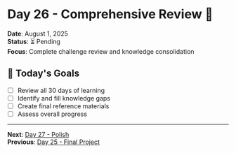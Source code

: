 # Day 26 - Comprehensive Review 📖
**Date**: August 1, 2025  
**Status**: ⏳ Pending  
**Focus**: Complete challenge review and knowledge consolidation

## 🎯 Today's Goals
- [ ] Review all 30 days of learning
- [ ] Identify and fill knowledge gaps
- [ ] Create final reference materials
- [ ] Assess overall progress

---
**Next**: [Day 27 - Polish](day-27-polish.md)  
**Previous**: [Day 25 - Final Project](day-25-final-project.md)
